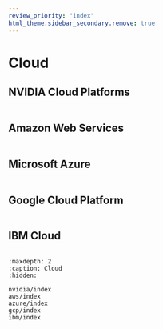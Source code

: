 ```yaml
---
review_priority: "index"
html_theme.sidebar_secondary.remove: true
---
```


# Cloud

## NVIDIA Cloud Platforms

```{include} ../_includes/menus/nvidia.md

```

## Amazon Web Services

```{include} ../_includes/menus/aws.md

```

## Microsoft Azure

```{include} ../_includes/menus/azure.md

```

## Google Cloud Platform

```{include} ../_includes/menus/gcp.md

```

## IBM Cloud

```{include} ../_includes/menus/ibm.md

```

```{toctree}
:maxdepth: 2
:caption: Cloud
:hidden:

nvidia/index
aws/index
azure/index
gcp/index
ibm/index
```
